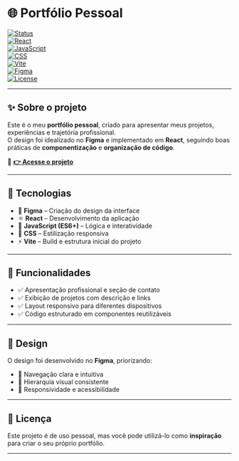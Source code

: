 # 🌐 Portfólio Pessoal  

[![Status](https://img.shields.io/badge/status-online-brightgreen)]()  
[![React](https://img.shields.io/badge/React-18-61DAFB?logo=react&logoColor=white)]()  
[![JavaScript](https://img.shields.io/badge/JavaScript-ES6+-F7DF1E?logo=javascript&logoColor=black)]()  
[![CSS](https://img.shields.io/badge/CSS-Responsive-1572B6?logo=css3&logoColor=white)]()  
[![Vite](https://img.shields.io/badge/Vite-Build-646CFF?logo=vite&logoColor=white)]()  
[![Figma](https://img.shields.io/badge/Figma-Design-F24E1E?logo=figma&logoColor=white)]()  
[![License](https://img.shields.io/badge/license-MIT-blue)]()  

---

## ✨ Sobre o projeto  

Este é o meu **portfólio pessoal**, criado para apresentar meus projetos, experiências e trajetória profissional.  
O design foi idealizado no **Figma** e implementado em **React**, seguindo boas práticas de **componentização** e **organização de código**.  

🔗 **[👉 Acesse o projeto](https://portfolio-kenzo-kohl.vercel.app/)**  

---

## 🚀 Tecnologias  

- 🎨 **Figma** – Criação do design da interface  
- ⚛️ **React** – Desenvolvimento da aplicação  
- 📜 **JavaScript (ES6+)** – Lógica e interatividade  
- 💅 **CSS** – Estilização responsiva  
- ⚡ **Vite** – Build e estrutura inicial do projeto  

---

## 📌 Funcionalidades  

- ✅ Apresentação profissional e seção de contato  
- ✅ Exibição de projetos com descrição e links  
- ✅ Layout responsivo para diferentes dispositivos  
- ✅ Código estruturado em componentes reutilizáveis  

---

## 🎨 Design  

O design foi desenvolvido no **Figma**, priorizando:  
- 🔹 Navegação clara e intuitiva  
- 🔹 Hierarquia visual consistente  
- 🔹 Responsividade e acessibilidade  

---

## 📄 Licença  

Este projeto é de uso pessoal, mas você pode utilizá-lo como **inspiração** para criar o seu próprio portfólio.  

---
